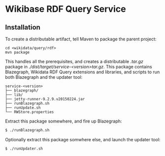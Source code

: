 # Wikibase RDF Query Service

## Installation

To create a distributable artifact, tell Maven to package the parent project:

```
cd <wikidata/query/rdf>
mvn package
```

This handles all the prerequisites, and creates a distributable *.tar.gz* package in *./dist/target/service-&lt;version&gt;tar.gz*.  This package contains Blazegraph, Wikidata RDF Query extensions and libraries, and scripts to run both Blazegraph and the updater tool:

```
service-<version>
├── blazegraph/
├── lib/
├── jetty-runner-9.2.9.v20150224.jar
├── runBlazegraph.sh
├── runUpdate.sh
└── RWStore.properties
```

Extract this package somewhere, and fire up Blazegraph:

```bash
$ ./runBlazegraph.sh
```

Optionally extract this package somwhere else, and launch the updater tool:

```bash
$ ./runUpdater.sh
```
